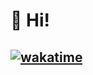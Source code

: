 # 👋 Hi!
## [![wakatime](https://wakatime.com/badge/user/7c21ee74-023f-484a-9f11-8b44748f5a18.svg?style=for-the-badge)](https://wakatime.com/@7c21ee74-023f-484a-9f11-8b44748f5a18)
